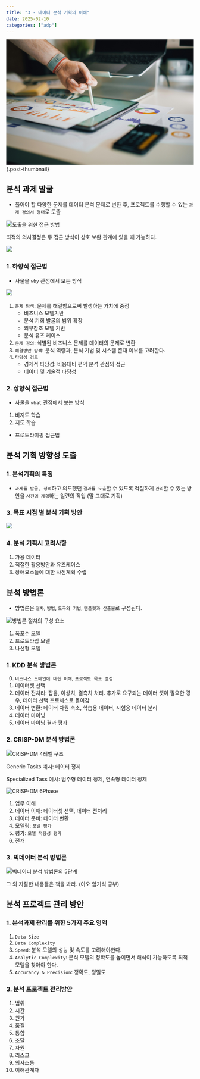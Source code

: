 ```yaml
---
title: "3 - 데이터 분석 기획의 이해"
date: 2025-02-10
categories: ["adp"]
---
```


![](/img/stat-thumb.jpg){.post-thumbnail}

## 분석 과제 발굴

- 풀어야 할 다양한 문제를 데이터 분석 문제로 변환 후, 프로젝트를 수행할 수 있는 `과제 정의서 형태`로 도출

![도출을 위한 접근 방법](https://snipboard.io/3ioLEq.jpg)

최적의 의사결정은 두 접근 방식이 상호 보완 관계에 있을 때 가능하다.

![](https://snipboard.io/V036c7.jpg)

### 1. 하향식 접근법

- 사물을 `why` 관점에서 보는 방식

![](https://snipboard.io/6PJ1Tv.jpg)

1. `문제 탐색`: 문제를 해결함으로써 발생하는 가치에 중점
   - 비즈니스 모델기반
   - 분석 기회 발굴의 범위 확장
   - 외부참조 모델 기반
   - 분석 유즈 케이스
1. `문제 정의`: 식별된 비즈니스 문제를 데이터의 문제로 변환
1. `해결방안 탐색`: 분석 역량과, 분석 기법 및 시스템 존재 여부를 고려한다.
1. `타당성 검토`
   - 경제적 타당성: 비용대비 편익 분석 관점의 접근
   - 데이터 및 기술적 타당성

### 2. 상향식 접근법

- 사물을 `what` 관점에서 보는 방식

1. 비지도 학습
1. 지도 학습

- 프로토타이핑 접근법

## 분석 기획 방향성 도출

### 1. 분석기획의 특징

- `과제를 발굴, 정의`하고 의도했던 `결과를 도출`할 수 있도록 적절하게 `관리`할 수 있는 방안을 `사전에 계획`하는 일련의 작업 (말 그대로 기획)

### 3. 목표 시점 별 분석 기획 방안

![](https://snipboard.io/lTz3GL.jpg)

### 4. 분석 기획시 고려사항

1. 가용 데이터
1. 적절한 활용방안과 유즈케이스
1. 장애요소들에 대한 사전계획 수립

## 분석 방법론

- 방법론은 `절차`, `방법`, `도구와 기법`, `템플릿과 산출물`로 구성된다.

![방법론 절차의 구성 요소](https://snipboard.io/vUNEwc.jpg)

1. 폭포수 모델
1. 프로토타입 모델
1. 나선형 모델

### 1. KDD 분석 방법론

0. `비즈니스 도메인에 대한 이해`, `프로젝트 목표 설정`
1. 데이터셋 선택
1. 데이터 전처리: 잡음, 이상치, 결측치 처리. 추가로 요구되는 데이터 셋이 필요한 경우, 데이터 선택 프로세스로 돌아감
1. 데이터 변환: 데이터 차원 축소, 학습용 데이터, 시험용 데이터 분리
1. 데이터 마이닝
1. 데이터 마이닝 결과 평가

### 2. CRISP-DM 분석 방법론

![CRISP-DM 4레벨 구조](https://snipboard.io/2FLwYE.jpg)

Generic Tasks 예시: 데이터 정제

Specialized Tass 예시: 범주형 데이터 정제, 연속형 데이터 정제

![CRISP-DM 6Phase](https://snipboard.io/mO2Lqn.jpg)

1. 업무 이해
1. 데이터 이해: 데이터셋 선택, 데이터 전처리
1. 데이터 준비: 데이터 변환
1. 모델링: `모델 평가`
1. 평가: `모델 적용성 평가`
1. 전개

### 3. 빅데이터 분석 방법론

![빅데이터 분석 방법론의 5단계](https://snipboard.io/6gVW9o.jpg)

그 외 자잘한 내용들은 책을 봐라. (아오 암기식 공부)

## 분석 프로젝트 관리 방안

### 1. 분석과제 관리를 위한 5가지 주요 영역

1. `Data Size`
1. `Data Complexity`
1. `Speed`: 분석 모델의 성능 및 속도를 고려해야한다.
1. `Analytic Complexity`: 분석 모델의 정확도를 높이면서 해석이 가능하도록 최적 모델을 찾아야 한다.
1. `Accurancy & Precision`: 정확도, 정밀도

### 3. 분석 프로젝트 관리방안

1. 범위
1. 시간
1. 원가
1. 품질
1. 통합
1. 조달
1. 자원
1. 리스크
1. 의사소통
1. 이해관계자

